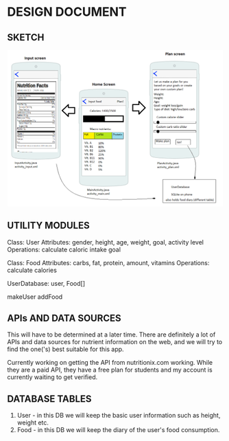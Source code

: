 # DESIGN DOCUMENT

## SKETCH

![Alt text](/proposal1.png?raw=true "Portrait")

## UTILITY MODULES
Class: User
Attributes: gender, height, age, weight, goal, activity level
Operations: calculate caloric intake goal

Class: Food
Attributes: carbs, fat, protein, amount, vitamins
Operations: calculate calories

UserDatabase:
user,
Food[] 

makeUser
addFood

## APIs AND DATA SOURCES
This will have to be determined at a later time. There are definitely a lot of APIs and data sources for nutrient information on the web, and we will try to find the one('s) best suitable for this app.

Currently working on getting the API from nutritionix.com working. While they are a paid API, they have a free plan for students and my account is currently waiting to get verified.

## DATABASE TABLES
1. User - in this DB we will keep the basic user information such as height, weight etc.
2. Food - in this DB we will keep the diary of the user's food consumption.

